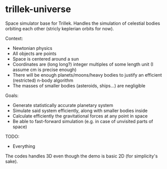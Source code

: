 trillek-universe
================
Space simulator base for Trillek.
Handles the simulation of celestial bodies orbiting each other (stricly keplerian orbits for now).


Context:
 - Newtonian physics
 - All objects are points
 - Space is centered around a sun
 - Coordinates are (long long?) integer multiples of some length unit (I assume cm is precise enough)
 - There will be enough planets/moons/heavy bodies to justify an efficient (restricted) n-body algorithm
 - The masses of smaller bodies (asteroids, ships...) are negligible

Goals:
 - Generate statistically accurate planetary system
 - Simulate said system efficiently, along with smaller bodies inside
 - Calculate efficiently the gravitational forces at any point in space
 - Be able to fast-forward simulation (e.g. in case of unvisited parts of space)

TODO:
 - Everything

The codes handles 3D even though the demo is basic 2D (for simplicity's sake).

